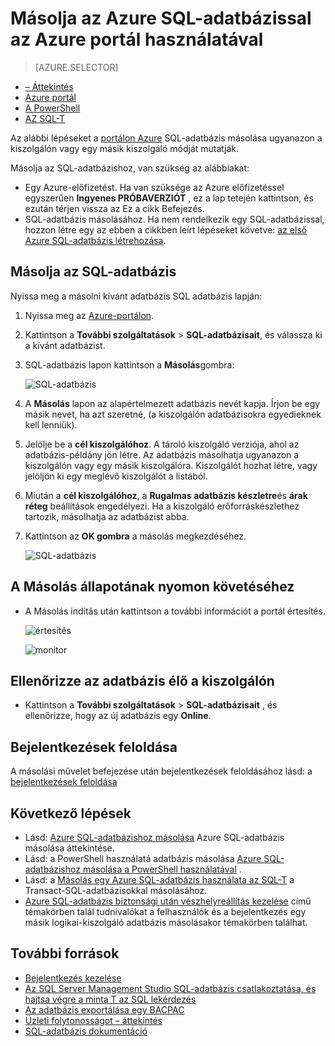 <properties
    pageTitle="Másolja az Azure portálon Azure SQL-adatbázisból |} Microsoft Azure"
    description="Azure SQL-adatbázishoz másolatának létrehozása"
    services="sql-database"
    documentationCenter=""
    authors="stevestein"
    manager="jhubbard"
    editor=""/>

<tags
    ms.service="sql-database"
    ms.devlang="NA"
    ms.date="09/19/2016"
    ms.author="sstein"
    ms.workload="data-management"
    ms.topic="article"
    ms.tgt_pltfrm="NA"/>



# <a name="copy-an-azure-sql-database-using-the-azure-portal"></a>Másolja az Azure SQL-adatbázissal az Azure portál használatával

> [AZURE.SELECTOR]
- [– Áttekintés](sql-database-copy.md)
- [Azure portál](sql-database-copy-portal.md)
- [A PowerShell](sql-database-copy-powershell.md)
- [AZ SQL-T](sql-database-copy-transact-sql.md)

Az alábbi lépéseket a [portálon Azure](https://portal.azure.com) SQL-adatbázis másolása ugyanazon a kiszolgálón vagy egy másik kiszolgáló módját mutatják.

Másolja az SQL-adatbázishoz, van szükség az alábbiakat:

- Egy Azure-előfizetést. Ha van szüksége az Azure előfizetéssel egyszerűen **Ingyenes PRÓBAVERZIÓT** , ez a lap tetején kattintson, és ezután térjen vissza az Ez a cikk Befejezés.
- SQL-adatbázis másolásához. Ha nem rendelkezik egy SQL-adatbázissal, hozzon létre egy az ebben a cikkben leírt lépéseket követve: [az első Azure SQL-adatbázis létrehozása](sql-database-get-started.md).


## <a name="copy-your-sql-database"></a>Másolja az SQL-adatbázis

Nyissa meg a másolni kívánt adatbázis SQL adatbázis lapján:

1.  Nyissa meg az [Azure-portálon](https://portal.azure.com).
2.  Kattintson a **További szolgáltatások** > **SQL-adatbázisait**, és válassza ki a kívánt adatbázist.
3.  SQL-adatbázis lapon kattintson a **Másolás**gombra:

    ![SQL-adatbázis](./media/sql-database-copy-portal/sql-database-copy.png)

1.  A **Másolás** lapon az alapértelmezett adatbázis nevét kapja. Írjon be egy másik nevet, ha azt szeretné, (a kiszolgálón adatbázisokra egyedieknek kell lenniük).
2.  Jelölje be a **cél kiszolgálóhoz**. A tároló kiszolgáló verziója, ahol az adatbázis-példány jön létre. Az adatbázis másolhatja ugyanazon a kiszolgálón vagy egy másik kiszolgálóra. Kiszolgálót hozhat létre, vagy jelöljön ki egy meglévő kiszolgálót a listából. 
3.  Miután a **cél kiszolgálóhoz**, a **Rugalmas adatbázis készletre**és **árak réteg** beállítások engedélyezi. Ha a kiszolgáló erőforráskészlethez tartozik, másolhatja az adatbázist abba.
3.  Kattintson az **OK gombra** a másolás megkezdéséhez.

    ![SQL-adatbázis](./media/sql-database-copy-portal/copy-page.png)


## <a name="monitor-the-progress-of-the-copy-operation"></a>A Másolás állapotának nyomon követéséhez

- A Másolás indítás után kattintson a további információt a portál értesítés.

    ![értesítés][3]
 
    ![monitor][4]


## <a name="verify-the-database-is-live-on-the-server"></a>Ellenőrizze az adatbázis élő a kiszolgálón

- Kattintson a **További szolgáltatások** > **SQL-adatbázisait** , és ellenőrizze, hogy az új adatbázis egy **Online**.


## <a name="resolve-logins"></a>Bejelentkezések feloldása

A másolási művelet befejezése után bejelentkezések feloldásához lásd: a [bejelentkezések feloldása](sql-database-copy-transact-sql.md#resolve-logins-after-the-copy-operation-completes)


## <a name="next-steps"></a>Következő lépések

- Lásd: [Azure SQL-adatbázishoz másolása](sql-database-copy.md) Azure SQL-adatbázis másolása áttekintése.
- Lásd: a PowerShell használatá adatbázis másolása [Azure SQL-adatbázishoz másolása a PowerShell használatával](sql-database-copy-powershell.md) .
- Lásd: a [Másolás egy Azure SQL-adatbázis használata az SQL-T](sql-database-copy-transact-sql.md) a Transact-SQL-adatbázisokkal másolásához.
- [Azure SQL-adatbázis biztonsági után vészhelyreállítás kezelése](sql-database-geo-replication-security-config.md) című témakörben talál tudnivalókat a felhasználók és a bejelentkezés egy másik logikai-kiszolgáló adatbázis másolásakor témakörben találhat.



## <a name="additional-resources"></a>További források

- [Bejelentkezés kezelése](sql-database-manage-logins.md)
- [Az SQL Server Management Studio SQL-adatbázis csatlakoztatása, és hajtsa végre a minta T az SQL lekérdezés](sql-database-connect-query-ssms.md)
- [Az adatbázis exportálása egy BACPAC](sql-database-export.md)
- [Üzleti folytonosságot – áttekintés](sql-database-business-continuity.md)
- [SQL-adatbázis dokumentáció](https://azure.microsoft.com/documentation/services/sql-database/)




<!--Image references-->
[1]: ./media/sql-database-copy-portal/copy.png
[2]: ./media/sql-database-copy-portal/copy-ok.png
[3]: ./media/sql-database-copy-portal/copy-notification.png
[4]: ./media/sql-database-copy-portal/monitor-copy.png

